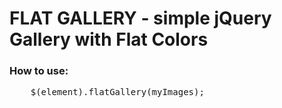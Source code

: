 <h1>FLAT GALLERY - simple jQuery Gallery with Flat Colors</h1>
<h3>How to use:</h3>
<pre>
	$(element).flatGallery(myImages);
</pre> 
